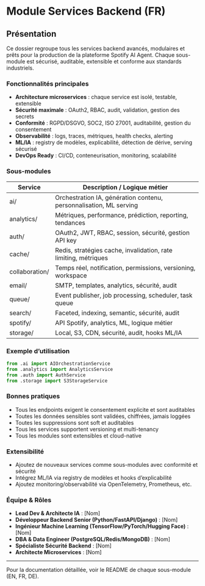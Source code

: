 # Module Services Backend (FR)

## Présentation
Ce dossier regroupe tous les services backend avancés, modulaires et prêts pour la production de la plateforme Spotify AI Agent. Chaque sous-module est sécurisé, auditable, extensible et conforme aux standards industriels.

### Fonctionnalités principales
- **Architecture microservices** : chaque service est isolé, testable, extensible
- **Sécurité maximale** : OAuth2, RBAC, audit, validation, gestion des secrets
- **Conformité** : RGPD/DSGVO, SOC2, ISO 27001, auditabilité, gestion du consentement
- **Observabilité** : logs, traces, métriques, health checks, alerting
- **ML/IA** : registry de modèles, explicabilité, détection de dérive, serving sécurisé
- **DevOps Ready** : CI/CD, conteneurisation, monitoring, scalabilité

### Sous-modules
| Service         | Description / Logique métier                                      |
|----------------|-------------------------------------------------------------------|
| ai/            | Orchestration IA, génération contenu, personnalisation, ML serving|
| analytics/     | Métriques, performance, prédiction, reporting, tendances          |
| auth/          | OAuth2, JWT, RBAC, session, sécurité, gestion API key             |
| cache/         | Redis, stratégies cache, invalidation, rate limiting, métriques   |
| collaboration/ | Temps réel, notification, permissions, versioning, workspace      |
| email/         | SMTP, templates, analytics, sécurité, audit                       |
| queue/         | Event publisher, job processing, scheduler, task queue            |
| search/        | Faceted, indexing, semantic, sécurité, audit                      |
| spotify/       | API Spotify, analytics, ML, logique métier                        |
| storage/       | Local, S3, CDN, sécurité, audit, hooks ML/IA                      |

### Exemple d’utilisation
```python
from .ai import AIOrchestrationService
from .analytics import AnalyticsService
from .auth import AuthService
from .storage import S3StorageService
```

### Bonnes pratiques
- Tous les endpoints exigent le consentement explicite et sont auditables
- Toutes les données sensibles sont validées, chiffrées, jamais loggées
- Toutes les suppressions sont soft et auditables
- Tous les services supportent versioning et multi-tenancy
- Tous les modules sont extensibles et cloud-native

### Extensibilité
- Ajoutez de nouveaux services comme sous-modules avec conformité et sécurité
- Intégrez ML/IA via registry de modèles et hooks d’explicabilité
- Ajoutez monitoring/observabilité via OpenTelemetry, Prometheus, etc.

### Équipe & Rôles
- **Lead Dev & Architecte IA** : [Nom]
- **Développeur Backend Senior (Python/FastAPI/Django)** : [Nom]
- **Ingénieur Machine Learning (TensorFlow/PyTorch/Hugging Face)** : [Nom]
- **DBA & Data Engineer (PostgreSQL/Redis/MongoDB)** : [Nom]
- **Spécialiste Sécurité Backend** : [Nom]
- **Architecte Microservices** : [Nom]

---
Pour la documentation détaillée, voir le README de chaque sous-module (EN, FR, DE).

